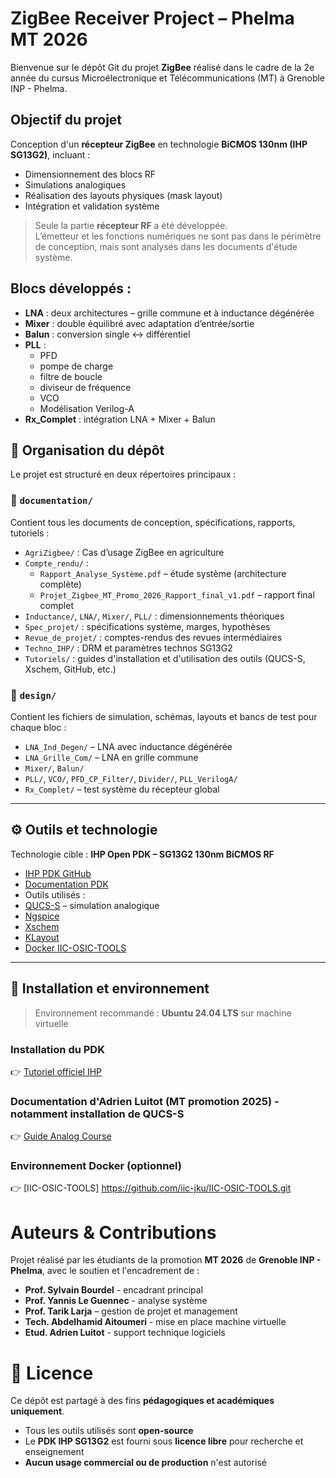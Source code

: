 # ZigBee Receiver Project – Phelma MT 2026

Bienvenue sur le dépôt Git du projet **ZigBee** réalisé dans le cadre de la 2e année du cursus Microélectronique et Télécommunications (MT) à Grenoble INP - Phelma.

## Objectif du projet

Conception d'un **récepteur ZigBee** en technologie **BiCMOS 130nm (IHP SG13G2)**, incluant :
- Dimensionnement des blocs RF
- Simulations analogiques
- Réalisation des layouts physiques (mask layout)
- Intégration et validation système

> Seule la partie **récepteur RF** a été développée.  
> L’émetteur et les fonctions numériques ne sont pas dans le périmètre de conception, mais sont analysés dans les documents d'étude système.

## Blocs développés :

- **LNA** : deux architectures – grille commune et à inductance dégénérée
- **Mixer** : double équilibré avec adaptation d’entrée/sortie  
- **Balun** : conversion single ↔ différentiel  
- **PLL** :  
  - PFD
  - pompe de charge
  - filtre de boucle
  - diviseur de fréquence 
  - VCO
  - Modélisation Verilog-A  
- **Rx_Complet** : intégration LNA + Mixer + Balun

## 📁 Organisation du dépôt

Le projet est structuré en deux répertoires principaux :

### 📂 `documentation/`

Contient tous les documents de conception, spécifications, rapports, tutoriels :

- `AgriZigbee/` : Cas d’usage ZigBee en agriculture
- `Compte_rendu/` : 
  - `Rapport_Analyse_Système.pdf` – étude système (architecture complète)
  - `Projet_Zigbee_MT_Promo_2026_Rapport_final_v1.pdf` – rapport final complet
- `Inductance/`, `LNA/`, `Mixer/`, `PLL/` : dimensionnements théoriques
- `Spec_projet/` : spécifications système, marges, hypothèses
- `Revue_de_projet/` : comptes-rendus des revues intermédiaires
- `Techno_IHP/` : DRM et paramètres technos SG13G2
- `Tutoriels/` : guides d'installation et d'utilisation des outils (QUCS-S, Xschem, GitHub, etc.)

### 📂 `design/`

Contient les fichiers de simulation, schémas, layouts et bancs de test pour chaque bloc :

- `LNA_Ind_Degen/` – LNA avec inductance dégénérée
- `LNA_Grille_Com/` – LNA en grille commune
- `Mixer/`, `Balun/`
- `PLL/`, `VCO/`, `PFD_CP_Filter/`, `Divider/`, `PLL_VerilogA/`
- `Rx_Complet/` – test système du récepteur global

---

## ⚙️ Outils et technologie

Technologie cible : **IHP Open PDK – SG13G2 130nm BiCMOS RF**

-  [IHP PDK GitHub](https://github.com/IHP-GmbH/IHP-Open-PDK)
-  [Documentation PDK](https://ihp-open-pdk-docs.readthedocs.io/)
-  Outils utilisés :
  - [QUCS-S](https://github.com/ra3xdh/qucs_s) – simulation analogique
  - [Ngspice](https://ngspice.sourceforge.io/)
  - [Xschem](https://xschem.sourceforge.io/stefan/)
  - [KLayout](https://www.klayout.de/)
  - [Docker IIC-OSIC-TOOLS](https://github.com/iic-jku/IIC-OSIC-TOOLS)

---

## 🚀 Installation et environnement

> Environnement recommandé : **Ubuntu 24.04 LTS** sur machine virtuelle

###  Installation du PDK
👉 [Tutoriel officiel IHP](https://ihp-open-pdk-docs.readthedocs.io/en/latest/install.html)

###  Documentation d'Adrien Luitot (MT promotion 2025) - notamment installation de QUCS-S
👉 [Guide Analog Course](https://analog-course.readthedocs.io/en/latest/design_softwares/qucs.html)

### Environnement Docker (optionnel)

👉 [IIC-OSIC-TOOLS] https://github.com/iic-jku/IIC-OSIC-TOOLS.git

# Auteurs & Contributions

Projet réalisé par les étudiants de la promotion **MT 2026** de **Grenoble INP - Phelma**, avec le soutien et l'encadrement de :

- **Prof. Sylvain Bourdel** - encadrant principal  
- **Prof. Yannis Le Guennec** - analyse système 
- **Prof. Tarik Larja** – gestion de projet et management
- **Tech. Abdelhamid Aitoumeri** - mise en place machine virtuelle
- **Etud. Adrien Luitot** - support technique logiciels 

# 📄 Licence

Ce dépôt est partagé à des fins **pédagogiques et académiques uniquement**.

- Tous les outils utilisés sont **open-source**  
- Le **PDK IHP SG13G2** est fourni sous **licence libre** pour recherche et enseignement  
- **Aucun usage commercial ou de production** n'est autorisé  

